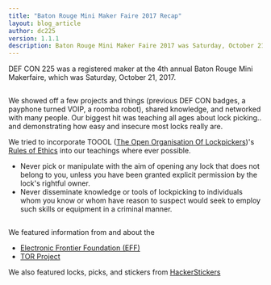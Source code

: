 ```yaml
---
title: "Baton Rouge Mini Maker Faire 2017 Recap"
layout: blog_article
author: dc225
version: 1.1.1
description: Baton Rouge Mini Maker Faire 2017 was Saturday, October 21, 2017. Here are some highlights!
---
```


DEF CON 225 was a registered maker at the 4th annual Baton Rouge Mini Makerfaire, which was Saturday, October 21, 2017.

<a href="/assets/photos/brmakerfaire-2017-1.jpg">
<img src="data:image/gif;base64,R0lGODlhAQABAIAAAAAAAP///yH5BAEAAAAALAAAAAABAAEAAAIBRAA7" data-original="/assets/photos/brmakerfaire-2017-1.jpg" class="lazy img-responsive img-thumbnail" alt="Baton Rouge, Makerfaire, DEF CON 225, Lock picking, phone phreak" border="0" /></a>

We showed off a few projects and things (previous DEF CON badges, a payphone turned VOIP, a roomba robot), shared knowledge, and networked with many people. Our biggest hit was teaching all ages about lock picking.. and demonstrating how easy and insecure most locks really are.

We tried to incorporate TOOOL ([The Open Organisation Of Lockpickers](https://toool.us))'s [Rules of Ethics](https://toool.us/bylaws.html) into our teachings where ever possible.
  - Never pick or manipulate with the aim of opening any lock that does not belong to you, unless you have been granted explicit permission by the lock's rightful owner.
  - Never disseminate knowledge or tools of lockpicking to individuals whom you know or whom have reason to suspect would seek to employ such skills or equipment in a criminal manner.

<a href="/assets/photos/brmakerfaire-2017-2.jpg">
<img src="data:image/gif;base64,R0lGODlhAQABAIAAAAAAAP///yH5BAEAAAAALAAAAAABAAEAAAIBRAA7" data-original="/assets/photos/brmakerfaire-2017-2.jpg" class="lazy img-responsive img-thumbnail" alt="Baton Rouge, Makerfaire, DEF CON 225, Lock picking, phone phreak" border="0" /></a>

We featured information from and about the
   - [Electronic Frontier Foundation (EFF)](https://www.eff.org/)
   - [TOR Project](https://www.torproject.org/)

We also featured locks, picks, and stickers from [HackerStickers](https://www.hackerstickers.com/)
